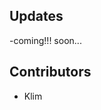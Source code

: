 
## Updates
-coming!!! soon...


## Contributors
<ul>
    <li>Klim</li>
</ul>

<!--------------------------------------------------------------------------------->

[Logo]: https://raw.githubusercontent.com/Sector/sprites-override/logo.png



[Discord]: https://discord.gg/b6HUDS5a

[DiscordBadge]: https://img.shields.io/discord/1061344630987292835?color=287e29&label=Discord&logo=Discord&style=for-the-badge
